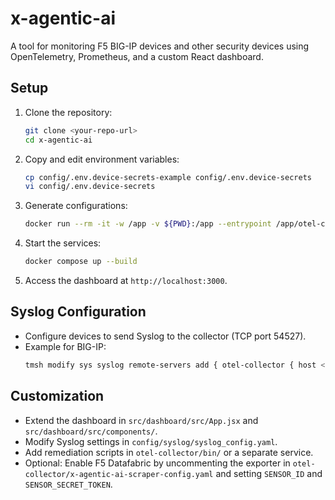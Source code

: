 # x-agentic-ai

A tool for monitoring F5 BIG-IP devices and other security devices using OpenTelemetry, Prometheus, and a custom React dashboard.

## Setup

1. Clone the repository:
   ```bash
   git clone <your-repo-url>
   cd x-agentic-ai
   ```

2. Copy and edit environment variables:
   ```bash
   cp config/.env.device-secrets-example config/.env.device-secrets
   vi config/.env.device-secrets
   ```

3. Generate configurations:
   ```bash
   docker run --rm -it -w /app -v ${PWD}:/app --entrypoint /app/otel-collector/bin/init_entrypoint.sh python:3.12.6-slim-bookworm --generate-config
   ```

4. Start the services:
   ```bash
   docker compose up --build
   ```

5. Access the dashboard at `http://localhost:3000`.

## Syslog Configuration

- Configure devices to send Syslog to the collector (TCP port 54527).
- Example for BIG-IP:
  ```bash
  tmsh modify sys syslog remote-servers add { otel-collector { host <collector-ip> remote-port 54527 } }
  ```

## Customization

- Extend the dashboard in `src/dashboard/src/App.jsx` and `src/dashboard/src/components/`.
- Modify Syslog settings in `config/syslog/syslog_config.yaml`.
- Add remediation scripts in `otel-collector/bin/` or a separate service.
- Optional: Enable F5 Datafabric by uncommenting the exporter in `otel-collector/x-agentic-ai-scraper-config.yaml` and setting `SENSOR_ID` and `SENSOR_SECRET_TOKEN`.